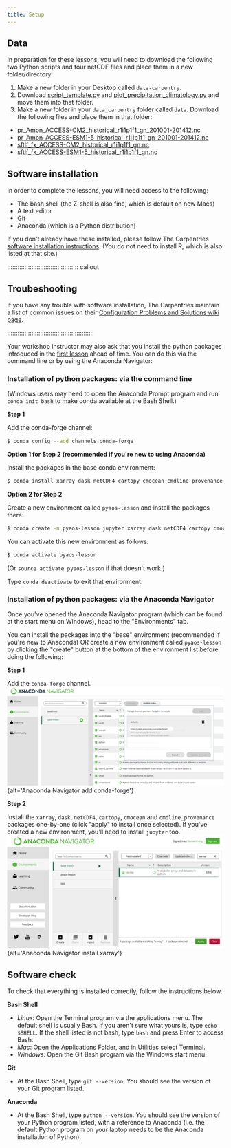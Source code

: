 ```yaml
---
title: Setup
---
```


## Data

In preparation for these lessons,
you will need to download the following two Python scripts and four netCDF files
and place them in a new folder/directory:

1. Make a new folder in your Desktop called `data-carpentry`.
2. Download [script\_template.py][template-script] and [plot\_precipitation\_climatology.py][precip-script] and move them into that folder.
3. Make a new folder in your `data_carpentry` folder called `data`.
  Download the following files and place them in that folder:
  - [pr\_Amon\_ACCESS-CM2\_historical\_r1i1p1f1\_gn\_201001-201412.nc][pr-accesscm-file]
  - [pr\_Amon\_ACCESS-ESM1-5\_historical\_r1i1p1f1\_gn\_201001-201412.nc][pr-accessesm-file]
  - [sftlf\_fx\_ACCESS-CM2\_historical\_r1i1p1f1\_gn.nc][sftlf-accesscm-file]
  - [sftlf\_fx\_ACCESS-ESM1-5\_historical\_r1i1p1f1\_gn.nc][sftlf-accessesm-file]

## Software installation

In order to complete the lessons,
you will need access to the following:

- The bash shell (the Z-shell is also fine, which is default on new Macs)
- A text editor
- Git
- Anaconda (which is a Python distribution)

If you don't already have these installed,
please follow The Carpentries [software installation instructions](https://carpentries.github.io/workshop-template/#setup).
(You do not need to install R, which is also listed at that site.)

:::::::::::::::::::::::::::::::::::::::::  callout

## Troubeshooting

If you have any trouble with software installation,
The Carpentries maintain a list of common issues on their
[Configuration Problems and Solutions wiki page](https://github.com/carpentries/workshop-template/wiki/Configuration-Problems-and-Solutions).

::::::::::::::::::::::::::::::::::::::::::::::::::

Your workshop instructor may also ask that you install the python packages introduced in the
[first lesson](https://carpentries-lab.github.io/python-aos-lesson/01-conda/index.html)
ahead of time.
You can do this via the command line or by using the Anaconda Navigator:

### Installation of python packages: via the command line

(Windows users may need to open the Anaconda Prompt program
and run `conda init bash` to make conda available at the Bash Shell.)

**Step 1**

Add the conda-forge channel:

```bash
$ conda config --add channels conda-forge
```

**Option 1 for Step 2 (recommended if you're new to using Anaconda)**

Install the packages in the base conda environment:

```bash
$ conda install xarray dask netCDF4 cartopy cmocean cmdline_provenance
```

**Option 2 for Step 2**

Create a new environment called `pyaos-lesson` and install the packages there:

```bash
$ conda create -n pyaos-lesson jupyter xarray dask netCDF4 cartopy cmocean cmdline_provenance
```

You can activate this new environment as follows:

```bash
$ conda activate pyaos-lesson
```

(Or `source activate pyaos-lesson` if that doesn't work.)

Type `conda deactivate` to exit that environment.


### Installation of python packages: via the Anaconda Navigator

Once you've opened the Anaconda Navigator program
(which can be found at the start menu on Windows),
head to the "Environments" tab.

You can install the packages into the "base" environment
(recommended if you're new to Anaconda)
OR create a new environment called `pyaos-lesson`
by clicking the "create" button at the bottom of the environment
list before doing the following:

**Step 1**

Add the `conda-forge` channel.
![](fig/01-navigator-conda-forge.png){alt='Anaconda Navigator add conda-forge'}

**Step 2**

Install the `xarray`, `dask`, `netCDF4`, `cartopy`, `cmocean` and `cmdline_provenance`
packages one-by-one (click "apply" to install once selected).
If you've created a new environment,
you'll need to install `jupyter` too.
![](fig/01-navigator-xarray.png){alt='Anaconda Navigator install xarray'}


## Software check

To check that everything is installed correctly, follow the instructions below.

**Bash Shell**

- *Linux*: Open the Terminal program via the applications menu. The default shell is usually Bash. If you aren't sure what yours is, type `echo $SHELL`. If the shell listed is not bash, type `bash` and press Enter to access Bash.
- *Mac*: Open the Applications Folder, and in Utilities select Terminal.
- *Windows*: Open the Git Bash program via the Windows start menu.

**Git**

- At the Bash Shell, type `git --version`. You should see the version of your Git program listed.

**Anaconda**

- At the Bash Shell, type `python --version`. You should see the version of your Python program listed, with a reference to Anaconda (i.e. the default Python program on your laptop needs to be the Anaconda installation of Python).

[pr-accesscm-file]: https://carpentries-lab.github.io/python-aos-lesson/data/pr_Amon_ACCESS-CM2_historical_r1i1p1f1_gn_201001-201412.nc
[pr-accessesm-file]: https://carpentries-lab.github.io/python-aos-lesson/data/pr_Amon_ACCESS-ESM1-5_historical_r1i1p1f1_gn_201001-201412.nc
[sftlf-accesscm-file]: https://carpentries-lab.github.io/python-aos-lesson/data/sftlf_fx_ACCESS-CM2_historical_r1i1p1f1_gn.nc
[sftlf-accessesm-file]: https://carpentries-lab.github.io/python-aos-lesson/data/sftlf_fx_ACCESS-ESM1-5_historical_r1i1p1f1_gn.nc
[template-script]: https://carpentries-lab.github.io/python-aos-lesson/code/script_template.py
[precip-script]: https://carpentries-lab.github.io/python-aos-lesson/code/plot_precipitation_climatology.py
